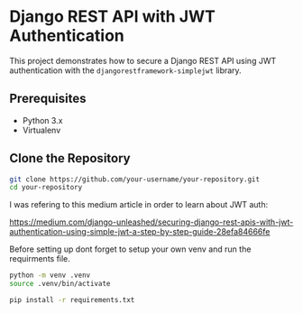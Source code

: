 # Django REST API with JWT Authentication

This project demonstrates how to secure a Django REST API using JWT authentication with the `djangorestframework-simplejwt` library.

## Prerequisites

- Python 3.x
- Virtualenv


## Clone the Repository

```bash
git clone https://github.com/your-username/your-repository.git
cd your-repository
```

I was refering to this medium article in order to learn about JWT auth:

https://medium.com/django-unleashed/securing-django-rest-apis-with-jwt-authentication-using-simple-jwt-a-step-by-step-guide-28efa84666fe

Before setting up dont forget to setup your own venv and run the requirments file.

```bash
python -m venv .venv
source .venv/bin/activate

pip install -r requirements.txt


